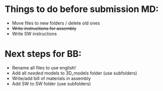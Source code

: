 # Things to do before submission MD:
- Move files to new folders / delete old ones
- ~~Write instructions for assembly~~
- Write SW instructions
# Next steps for BB:
- Rename all files to use english!
- Add all *needed* models to 3D_models folder (use subfolders)
- Write/add bill of materials in assembly
- Add SW to SW folder (use subfolders)
